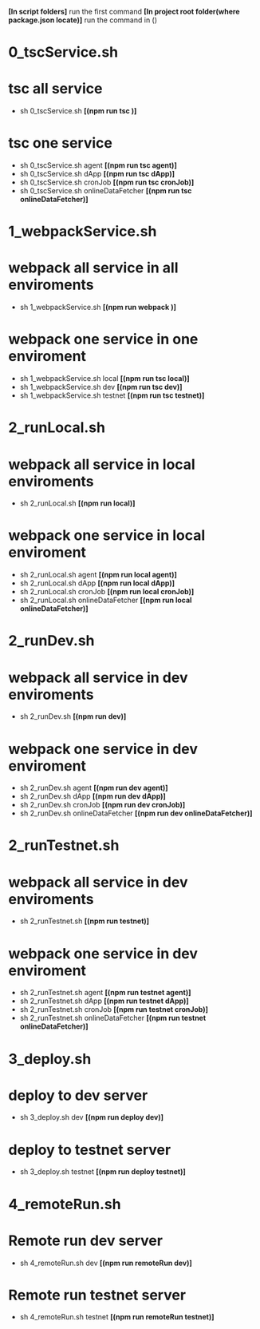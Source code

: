 **[In script folders]** run the first command
**[In project root folder(where package.json locate)]** run the command in ()

# 0_tscService.sh

# tsc all service

- sh 0_tscService.sh **[(npm run tsc )]**

# tsc one service

- sh 0_tscService.sh agent **[(npm run tsc agent)]**
- sh 0_tscService.sh dApp **[(npm run tsc dApp)]**
- sh 0_tscService.sh cronJob **[(npm run tsc cronJob)]**
- sh 0_tscService.sh onlineDataFetcher **[(npm run tsc onlineDataFetcher)]**

# 1_webpackService.sh

# webpack all service in all enviroments

- sh 1_webpackService.sh **[(npm run webpack )]**

# webpack one service in one enviroment

- sh 1_webpackService.sh local **[(npm run tsc local)]**
- sh 1_webpackService.sh dev **[(npm run tsc dev)]**
- sh 1_webpackService.sh testnet **[(npm run tsc testnet)]**

# 2_runLocal.sh

# webpack all service in local enviroments

- sh 2_runLocal.sh **[(npm run local)]**

# webpack one service in local enviroment

- sh 2_runLocal.sh agent **[(npm run local agent)]**
- sh 2_runLocal.sh dApp **[(npm run local dApp)]**
- sh 2_runLocal.sh cronJob **[(npm run local cronJob)]**
- sh 2_runLocal.sh onlineDataFetcher **[(npm run local onlineDataFetcher)]**

# 2_runDev.sh

# webpack all service in dev enviroments

- sh 2_runDev.sh **[(npm run dev)]**

# webpack one service in dev enviroment

- sh 2_runDev.sh agent **[(npm run dev agent)]**
- sh 2_runDev.sh dApp **[(npm run dev dApp)]**
- sh 2_runDev.sh cronJob **[(npm run dev cronJob)]**
- sh 2_runDev.sh onlineDataFetcher **[(npm run dev onlineDataFetcher)]**

# 2_runTestnet.sh

# webpack all service in dev enviroments

- sh 2_runTestnet.sh **[(npm run testnet)]**

# webpack one service in dev enviroment

- sh 2_runTestnet.sh agent **[(npm run testnet agent)]**
- sh 2_runTestnet.sh dApp **[(npm run testnet dApp)]**
- sh 2_runTestnet.sh cronJob **[(npm run testnet cronJob)]**
- sh 2_runTestnet.sh onlineDataFetcher **[(npm run testnet onlineDataFetcher)]**

# 3_deploy.sh

# deploy to dev server

- sh 3_deploy.sh dev **[(npm run deploy dev)]**

# deploy to testnet server

- sh 3_deploy.sh testnet **[(npm run deploy testnet)]**

# 4_remoteRun.sh

# Remote run dev server

- sh 4_remoteRun.sh dev **[(npm run remoteRun dev)]**

# Remote run testnet server

- sh 4_remoteRun.sh testnet **[(npm run remoteRun testnet)]**
